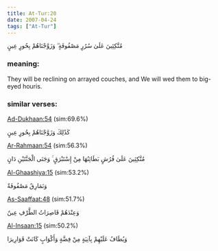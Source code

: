 ```yaml
---
title: At-Tur:20
date: 2007-04-24
tags: ["At-Tur"]
---
```

مُتَّكِئِينَ عَلَىٰ سُرُرٍ مَصْفُوفَةٍ ۖ وَزَوَّجْنَاهُمْ بِحُورٍ عِينٍ
### meaning: 
They will be reclining on arrayed couches, and We will wed them to big-eyed houris.
### similar verses: 

[Ad-Dukhaan:54](/44/54) (sim:69.6%)

كَذَٰلِكَ وَزَوَّجْنَاهُمْ بِحُورٍ عِينٍ

[Ar-Rahmaan:54](/55/54) (sim:56.3%)

مُتَّكِئِينَ عَلَىٰ فُرُشٍ بَطَائِنُهَا مِنْ إِسْتَبْرَقٍ ۚ وَجَنَى الْجَنَّتَيْنِ دَانٍ

[Al-Ghaashiya:15](/88/15) (sim:53.2%)

وَنَمَارِقُ مَصْفُوفَةٌ

[As-Saaffaat:48](/37/48) (sim:51.7%)

وَعِنْدَهُمْ قَاصِرَاتُ الطَّرْفِ عِينٌ

[Al-Insaan:15](/76/15) (sim:50.2%)

وَيُطَافُ عَلَيْهِمْ بِآنِيَةٍ مِنْ فِضَّةٍ وَأَكْوَابٍ كَانَتْ قَوَارِيرَا
